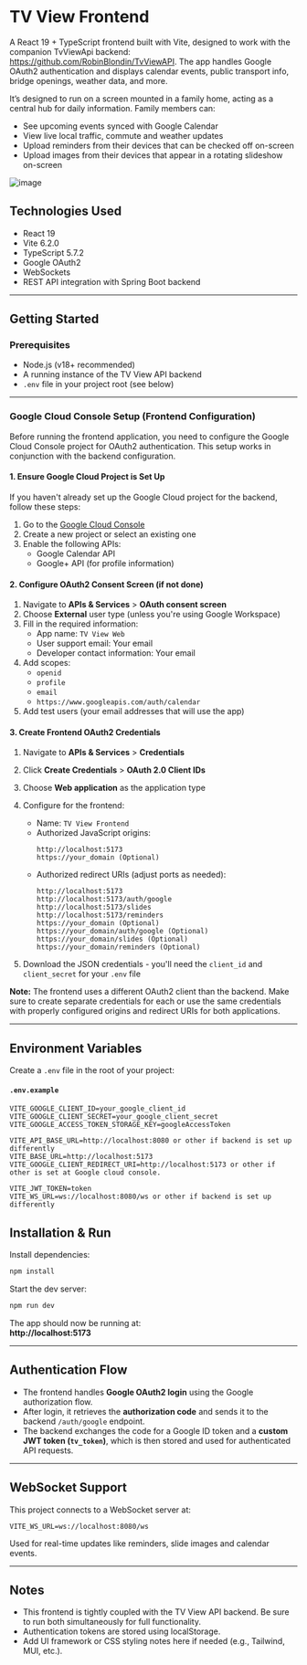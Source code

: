 # TV View Frontend
A React 19 + TypeScript frontend built with Vite, designed to work with the companion TvViewApi backend: https://github.com/RobinBlondin/TvViewAPI.
The app handles Google OAuth2 authentication and displays calendar events, public transport info, bridge openings, weather data, and more.

It’s designed to run on a screen mounted in a family home, acting as a central hub for daily information.
Family members can:

 - See upcoming events synced with Google Calendar
 - View live local traffic, commute and weather updates
 - Upload reminders from their devices that can be checked off on-screen
 - Upload images from their devices that appear in a rotating slideshow on-screen

![image](https://github.com/user-attachments/assets/204e47a2-1538-49f7-91c7-66a22d1bfdb4)




##  Technologies Used

- React 19
- Vite 6.2.0
- TypeScript 5.7.2
- Google OAuth2
- WebSockets
- REST API integration with Spring Boot backend

---

## Getting Started

### Prerequisites

- Node.js (v18+ recommended)
- A running instance of the TV View API backend
- `.env` file in your project root (see below)

---

### Google Cloud Console Setup (Frontend Configuration)

Before running the frontend application, you need to configure the Google Cloud Console project for OAuth2 authentication. This setup works in conjunction with the backend configuration.

#### 1. Ensure Google Cloud Project is Set Up

If you haven't already set up the Google Cloud project for the backend, follow these steps:

1. Go to the [Google Cloud Console](https://console.cloud.google.com/)
2. Create a new project or select an existing one
3. Enable the following APIs:
   - Google Calendar API
   - Google+ API (for profile information)

#### 2. Configure OAuth2 Consent Screen (if not done)

1. Navigate to **APIs & Services** > **OAuth consent screen**
2. Choose **External** user type (unless you're using Google Workspace)
3. Fill in the required information:
   - App name: `TV View Web`
   - User support email: Your email
   - Developer contact information: Your email
4. Add scopes:
   - `openid`
   - `profile`
   - `email`
   - `https://www.googleapis.com/auth/calendar`
5. Add test users (your email addresses that will use the app)

#### 3. Create Frontend OAuth2 Credentials

1. Navigate to **APIs & Services** > **Credentials**
2. Click **Create Credentials** > **OAuth 2.0 Client IDs**
3. Choose **Web application** as the application type
4. Configure for the frontend:
   - Name: `TV View Frontend`
   - Authorized JavaScript origins:
     ```
     http://localhost:5173
     https://your_domain (Optional)
     ```
   - Authorized redirect URIs (adjust ports as needed):
     ```
     http://localhost:5173
     http://localhost:5173/auth/google
     http://localhost:5173/slides
     http://localhost:5173/reminders
     https://your_domain (Optional)
     https://your_domain/auth/google (Optional)
     https://your_domain/slides (Optional)
     https://your_domain/reminders (Optional)
     ```

5. Download the JSON credentials - you'll need the `client_id` and `client_secret` for your `.env` file

**Note:** The frontend uses a different OAuth2 client than the backend. Make sure to create separate credentials for each or use the same credentials with properly configured origins and redirect URIs for both applications.

---


## Environment Variables

Create a `.env` file in the root of your project:

#### `.env.example`

```env
VITE_GOOGLE_CLIENT_ID=your_google_client_id
VITE_GOOGLE_CLIENT_SECRET=your_google_client_secret
VITE_GOOGLE_ACCESS_TOKEN_STORAGE_KEY=googleAccessToken

VITE_API_BASE_URL=http://localhost:8080 or other if backend is set up differently
VITE_BASE_URL=http://localhost:5173
VITE_GOOGLE_CLIENT_REDIRECT_URI=http://localhost:5173 or other if other is set at Google cloud console.

VITE_JWT_TOKEN=token
VITE_WS_URL=ws://localhost:8080/ws or other if backend is set up differently
```

## Installation & Run

Install dependencies:

```bash
npm install
```

Start the dev server:

```bash
npm run dev
```

The app should now be running at:  
**http://localhost:5173**

---

## Authentication Flow

- The frontend handles **Google OAuth2 login** using the Google authorization flow.
- After login, it retrieves the **authorization code** and sends it to the backend `/auth/google` endpoint.
- The backend exchanges the code for a Google ID token and a **custom JWT token (`tv_token`)**, which is then stored and used for authenticated API requests.

---

## WebSocket Support

This project connects to a WebSocket server at:

```
VITE_WS_URL=ws://localhost:8080/ws
```

Used for real-time updates like reminders, slide images and calendar events.

---

## Notes

- This frontend is tightly coupled with the TV View API backend. Be sure to run both simultaneously for full functionality.
- Authentication tokens are stored using localStorage.
- Add UI framework or CSS styling notes here if needed (e.g., Tailwind, MUI, etc.).
